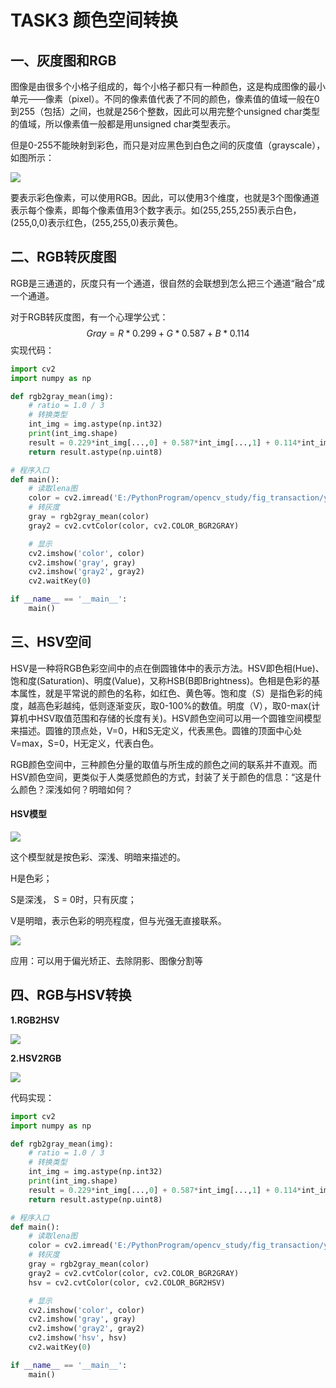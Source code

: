 #  TASK3 颜色空间转换

##  一、灰度图和RGB

图像是由很多个小格子组成的，每个小格子都只有一种颜色，这是构成图像的最小单元——像素（pixel）。不同的像素值代表了不同的颜色，像素值的值域一般在0到255（包括）之间，也就是256个整数，因此可以用完整个unsigned char类型的值域，所以像素值一般都是用unsigned char类型表示。

但是0-255不能映射到彩色，而只是对应黑色到白色之间的灰度值（grayscale），如图所示：

![](E:\Github\GithubProject\ComputerVisionStudy\3\图像\1.jpg)

要表示彩色像素，可以使用RGB。因此，可以使用3个维度，也就是3个图像通道表示每个像素，即每个像素值用3个数字表示。如(255,255,255)表示白色，(255,0,0)表示红色，(255,255,0)表示黄色。

##  二、RGB转灰度图

RGB是三通道的，灰度只有一个通道，很自然的会联想到怎么把三个通道“融合”成一个通道。

对于RGB转灰度图，有一个心理学公式：
$$
Gray = R*0.299 + G*0.587 + B*0.114
$$
实现代码：

```python
import cv2
import numpy as np

def rgb2gray_mean(img):
    # ratio = 1.0 / 3
    # 转换类型
    int_img = img.astype(np.int32)
    print(int_img.shape)
    result = 0.229*int_img[...,0] + 0.587*int_img[...,1] + 0.114*int_img[...,2]
    return result.astype(np.uint8)

# 程序入口
def main():
    # 读取lena图
    color = cv2.imread('E:/PythonProgram/opencv_study/fig_transaction/yoona.jpg')
    # 转灰度
    gray = rgb2gray_mean(color)
    gray2 = cv2.cvtColor(color, cv2.COLOR_BGR2GRAY)

    # 显示
    cv2.imshow('color', color)
    cv2.imshow('gray', gray)
    cv2.imshow('gray2', gray2)
    cv2.waitKey(0)

if __name__ == '__main__':
    main()
```

##  三、HSV空间

HSV是一种将RGB色彩空间中的点在倒圆锥体中的表示方法。HSV即色相(Hue)、饱和度(Saturation)、明度(Value)，又称HSB(B即Brightness)。色相是色彩的基本属性，就是平常说的颜色的名称，如红色、黄色等。饱和度（S）是指色彩的纯度，越高色彩越纯，低则逐渐变灰，取0-100%的数值。明度（V），取0-max(计算机中HSV取值范围和存储的长度有关)。HSV颜色空间可以用一个圆锥空间模型来描述。圆锥的顶点处，V=0，H和S无定义，代表黑色。圆锥的顶面中心处V=max，S=0，H无定义，代表白色。

RGB颜色空间中，三种颜色分量的取值与所生成的颜色之间的联系并不直观。而HSV颜色空间，更类似于人类感觉颜色的方式，封装了关于颜色的信息：“这是什么颜色？深浅如何？明暗如何？

#### HSV模型

![](E:\Github\GithubProject\ComputerVisionStudy\3\图像\3.png)

这个模型就是按色彩、深浅、明暗来描述的。

H是色彩；

S是深浅， S = 0时，只有灰度；

V是明暗，表示色彩的明亮程度，但与光强无直接联系。

![](E:\Github\GithubProject\ComputerVisionStudy\3\图像\4.jpg)

应用：可以用于偏光矫正、去除阴影、图像分割等

##  四、RGB与HSV转换

**1.RGB2HSV**

![](E:\Github\GithubProject\ComputerVisionStudy\3\图像\5.JPG)

**2.HSV2RGB**

![](E:\Github\GithubProject\ComputerVisionStudy\3\图像\6.png)

代码实现：

```python
import cv2
import numpy as np

def rgb2gray_mean(img):
    # ratio = 1.0 / 3
    # 转换类型
    int_img = img.astype(np.int32)
    print(int_img.shape)
    result = 0.229*int_img[...,0] + 0.587*int_img[...,1] + 0.114*int_img[...,2]
    return result.astype(np.uint8)

# 程序入口
def main():
    # 读取lena图
    color = cv2.imread('E:/PythonProgram/opencv_study/fig_transaction/yoona.jpg')
    # 转灰度
    gray = rgb2gray_mean(color)
    gray2 = cv2.cvtColor(color, cv2.COLOR_BGR2GRAY)
    hsv = cv2.cvtColor(color, cv2.COLOR_BGR2HSV)

    # 显示
    cv2.imshow('color', color)
    cv2.imshow('gray', gray)
    cv2.imshow('gray2', gray2)
    cv2.imshow('hsv', hsv)
    cv2.waitKey(0)

if __name__ == '__main__':
    main()
```


